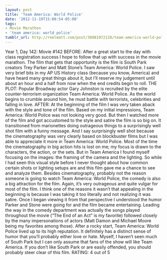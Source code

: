```yaml
---
layout: post
title: 'Team America: World Police'
date: '2012-11-19T15:00:54-05:00'
tags:
- Movie Marathon
- 'team america: world police'
tumblr_url: http://reelmatt.com/post/36081072128/team-america-world-police
---
```

Year 1, Day 142: Movie #142
BEFORE: After a great start to the day with class registration success I hope to follow that up with success in the movie marathon. The film that gets that opportunity is the film is South Park creators Trey Parker and Matt Stone’s Team America: World Police. I saw very brief bits in my AP US History class (because you know, America) and have heard many great things about it, but I’ll reserve my judgement until about an hour and a half from now when the end credits begin to roll.
THE PLOT: Popular Broadway actor Gary Johnston is recruited by the elite counter-terrorism organization Team America: World Police. As the world begins to crumble around him, he must battle with terrorists, celebrities and falling in love.
AFTER: At the beginning of the film I was very taken aback with the style and tone of the film. Based on my initial impressions, Team America: World Police was not looking very good.
But then I watched more of the film and got accustomed to the style and satire the film is so big on. It transitioned from marionettes doing outrageous things to a surprisingly well shot film with a funny message. And I say surprisingly well shot because the cinematography was very clearly based on blockbuster films but I was able to appreciate it more in Team America: World Police. Most of the time the cinematography in big action hits is lost on me; my focus is drawn to the characters, the action, or the sets. But in Team America I found myself focusing on the images: the framing of the camera and the lighting. So while I had seen this visual style before I never thought about how common certain shots or lighting setups are and this film gave me a chance to see and analyze them.
Besides cinematography, probably not the reason someone is going to watch Team America: World Police, the comedy is also a big attraction for the film. Again, it’s very outrageous and quite vulgar for most of the film. I think one of the reasons it wasn’t that appealing in the beginning is because I was taking it too literally and not realizing it was satire. Once I began viewing it from that perspective I understood the humor Parker and Stone were going for and the film became entertaining. Leading the way in the comedy department was actually the songs played throughout the movie (“The End of an Act” is my favorite) followed closely by the many impersonations of actors (Matt Damon and Michael Moore being my favorites among those).
After a rocky start, Team America: World Police lived up to its high reputation. It definitely has a distinct sense of humor that you’ll probably either love or hate. Myself, I haven’t seen much of South Park but I can only assume that fans of the show will like Team America. If you don’t like South Park or are easily offended, you should probably steer clear of this film.
RATING: 4 out of 5
